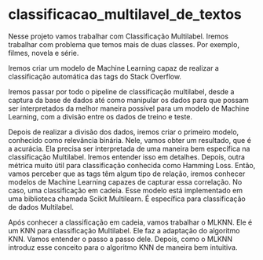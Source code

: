 # classificacao_multilavel_de_textos
 
Nesse projeto vamos trabalhar com Classificação Multilabel. Iremos trabalhar com problema que temos mais de duas classes. Por exemplo, filmes, novela e série.

Iremos criar um modelo de Machine Learning capaz de realizar a classificação automática das tags do Stack Overflow.

Iremos passar por todo o pipeline de classificação multilabel, desde a captura da base de dados até como manipular os dados para que possam ser interpretados da melhor maneira possível para um modelo de Machine Learning, com a divisão entre os dados de treino e teste.

Depois de realizar a divisão dos dados, iremos criar o primeiro modelo, conhecido como relevância binária. Nele, vamos obter um resultado, que é a acurácia. Ela precisa ser interpretada de uma maneira bem específica na classificação Multilabel. Iremos entender isso em detalhes. Depois, outra métrica muito útil para classificação conhecida como Hamming Loss. Então, vamos perceber que as tags têm algum tipo de relação, iremos conhecer modelos de Machine Learning capazes de capturar essa correlação. No caso, uma classificação em cadeia. Esse modelo está implementado em uma biblioteca chamada Scikit Multilearn. É específica para classificação de dados Multilabel.

Após conhecer a classificação em cadeia, vamos trabalhar o MLKNN. Ele é um KNN para classificação Multilabel. Ele faz a adaptação do algoritmo KNN. Vamos entender o passo a passo dele. Depois, como o MLKNN introduz esse conceito para o algoritmo KNN de maneira bem intuitiva.
